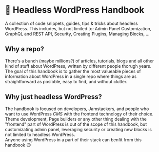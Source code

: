 # 📘 Headless WordPress Handbook
A collection of code snippets, guides, tips & tricks about headless WordPress. This includes, but not limited to: Admin Panel Customization, GraphQL and REST API, Security, Creating Plugins, Managing Blocks, ...  

## Why a repo?
There's a bunch (maybe millions?) of articles, tutorials, blogs and all other kind of stuff about WordPress, written by different people thorugh years. The goal of this handbook is to gather the most valueable pieces of information about WordPress in a single repo where things are as straightforward as posibble, easy to find, and without clutter. 

## Why just headless WordPress?
The handbook is focused on developers, Jamstackers, and people who want to use WordPress *CMS* with the frontend technology of their choice. Theme development, Page builders or any other thing dealing with the "frontend" part of WordPress is out of the scope of this handbook, but customizating admin panel, leveraging security or creating new blocks is not limited to headless WordPress.  
Anyone using WordPress in a part of their stack can benfit from this handbook 😉
